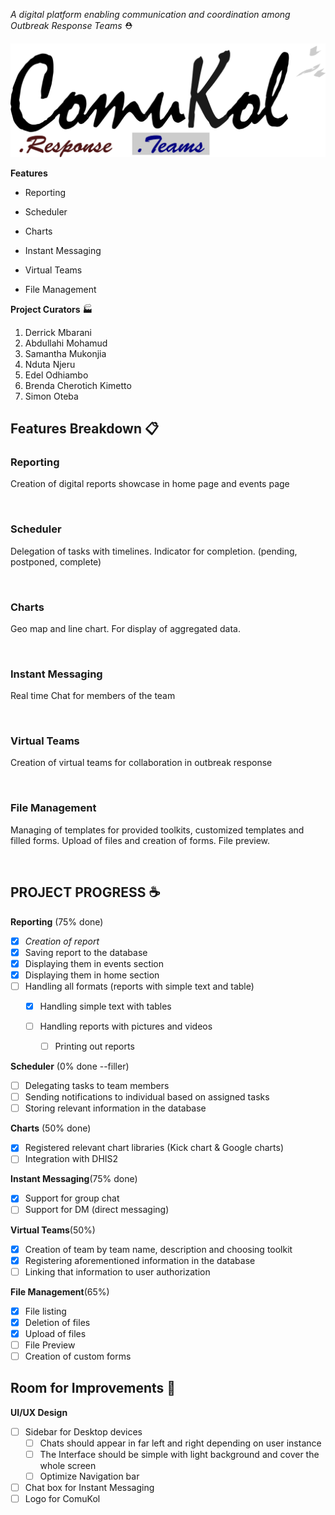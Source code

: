*A digital platform enabling communication and coordination among Outbreak Response Teams* :rescue_worker_helmet:

![comukol_logo](./comukol.png)



**Features**

* Reporting

* Scheduler

* Charts

* Instant Messaging

* Virtual Teams

* File Management



**Project Curators** :factory:

1. Derrick Mbarani
2. Abdullahi Mohamud
3. Samantha Mukonjia
4. Nduta Njeru
5. Edel Odhiambo
6. Brenda Cherotich Kimetto
7. Simon Oteba

## Features Breakdown :clipboard:

### Reporting

Creation of digital reports showcase in home page and events page

![]()

### Scheduler

Delegation of tasks with timelines. Indicator for completion. (pending, postponed, complete)

![]()

### Charts

Geo map and line chart. For display of aggregated data.

![]()

### Instant Messaging

Real time Chat for members of the team

![]()

### Virtual Teams

Creation of virtual teams for collaboration in outbreak response

![]()

### File Management

Managing of templates for provided toolkits, customized templates and filled forms. Upload of files and creation of forms. File preview.

![]()



## PROJECT PROGRESS :coffee:

**Reporting** (75% done)

- [x] *Creation of report*
- [x] Saving report to the database
- [x] Displaying them in events section
- [x] Displaying them in home section
- [ ] Handling all formats (reports with simple text and table)
  	- [x] Handling simple text with tables
  	- [ ] Handling reports with pictures and videos

        - [ ] Printing out reports

**Scheduler** (0% done --filler)

- [ ] Delegating tasks to team members
- [ ] Sending notifications to individual based on assigned tasks
- [ ] Storing relevant information in the database

**Charts** (50% done)

- [x] Registered relevant chart libraries (Kick chart & Google charts)
- [ ] Integration with DHIS2

**Instant Messaging**(75% done)

- [x] Support for group chat
- [ ] Support for DM (direct messaging)

**Virtual Teams**(50%)

- [x] Creation of team by team name, description and choosing toolkit
- [x] Registering aforementioned information in the database
- [ ] Linking that information to user authorization

**File Management**(65%)

- [x] File listing
- [x] Deletion of files
- [x] Upload of files
- [ ] File Preview
- [ ] Creation of custom forms

## Room for Improvements :school_satchel:

**UI/UX Design**

- [ ] Sidebar for Desktop devices
  - [ ] Chats should appear in far left and right depending on user instance
  - [ ] The Interface should be simple with light background and cover the whole screen
  - [ ] Optimize Navigation bar
- [ ] Chat box for Instant Messaging
- [ ] Logo for ComuKol
